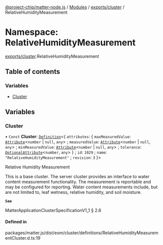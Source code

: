 [@project-chip/matter-node.js](../README.md) / [Modules](../modules.md) / [exports/cluster](exports_cluster.md) / RelativeHumidityMeasurement

# Namespace: RelativeHumidityMeasurement

[exports/cluster](exports_cluster.md).RelativeHumidityMeasurement

## Table of contents

### Variables

- [Cluster](exports_cluster.RelativeHumidityMeasurement.md#cluster)

## Variables

### Cluster

• `Const` **Cluster**: [`Definition`](exports_cluster.ClusterFactory.md#definition)<{ `attributes`: { `maxMeasuredValue`: [`Attribute`](exports_cluster.md#attribute)<`number` \| ``null``, `any`\> ; `measuredValue`: [`Attribute`](exports_cluster.md#attribute)<`number` \| ``null``, `any`\> ; `minMeasuredValue`: [`Attribute`](exports_cluster.md#attribute)<`number` \| ``null``, `any`\> ; `tolerance`: [`OptionalAttribute`](exports_cluster.md#optionalattribute)<`number`, `any`\>  } ; `id`: ``1029`` ; `name`: ``"RelativeHumidityMeasurement"`` ; `revision`: ``3``  }\>

Relative Humidity Measurement

This is a base cluster. The server cluster provides an interface to water content measurement functionality. The
measurement is reportable and may be configured for reporting. Water content measurements include, but are not
limited to, leaf wetness, relative humidity, and soil moisture.

**`See`**

MatterApplicationClusterSpecificationV1_1 § 2.6

#### Defined in

packages/matter.js/dist/esm/cluster/definitions/RelativeHumidityMeasurementCluster.d.ts:19
